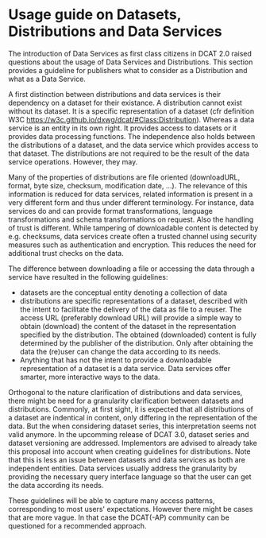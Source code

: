 # Usage guide on Datasets, Distributions and Data Services

The introduction of Data Services as first class citizens in DCAT 2.0 raised questions about the usage of Data Services and Distributions.
This section provides a guideline for publishers what to consider as a Distribution and what as a Data Service.

A first distinction between distributions and data services is their dependency on a dataset for their existance. A distribution cannot exist without its dataset. It is a specific representation of a dataset (cfr definition W3C https://w3c.github.io/dxwg/dcat/#Class:Distribution). Whereas a data service is an entity in its own right. It provides access to datasets or it provides data processing functions. The independence also holds between the distributions of a dataset, and the data service which provides access to that dataset. The distributions are not required to be the result of the data service operations. However, they may. 

Many of the properties of distributions are file oriented (downloadURL, format, byte size, checksum, modification date, ...). The relevance of this information is reduced for data services, related information is present in a very different form and thus under different terminology. For instance, data services do and can provide format transformations, language transformations and schema transformations on request. Also the handling of trust is different. While tampering of downloadable content is detected by e.g. checksums, data services create often a trusted channel using security measures such as authentication and encryption. This reduces the need for additional trust checks on the data. 

The difference between downloading a file or accessing the data through a service have resulted in the following guidelines:
  - datasets are the conceptual entity denoting a collection of data
  - distributions are specific representations of a dataset, described with the intent to facilitate the delivery of the data as file to a reuser. The access URL (preferably download URL) will provide a simple way to obtain (download) the content of the dataset in the representation specified by the distribution. The obtained (downloaded) content is fully determined by the publisher of the distribution. Only after obtaining the data the (re)user can change the data according to its needs. 
  - Anything that has not the intent to provide a downloadable representation of a dataset is a data service. Data services offer smarter, more interactive ways to the data.   

Orthogonal to the nature clarification of distributions and data services, there might be need for a granularity clarification between datasets and distributions. Commonly, at first sight, it is expected that all distributions of a dataset are indentical in content, only differing in the representation of the data. But the when considering dataset series, this interpretation seems not valid anymore. In the upcomming release of DCAT 3.0, dataset series and dataset versioning are addressed. Implementors are advised to already take this proposal into account when creating guidelines for distributions. 
Note that this is less an issue between datasets and data services as both are independent entities. Data services usually address the granularity by providing the necessary query interface language so that the user can get the data according its needs.   

These guidelines will be able to capture many access patterns, corresponding to most users' expectations. However there might be cases that are more vague. In that case the DCAT(-AP) community can be questioned for a recommended approach.
